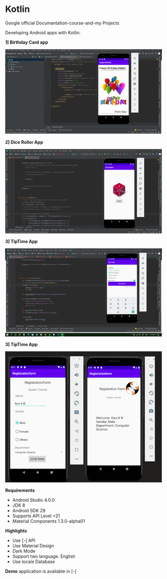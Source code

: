 # Kotlin
Google official Documantation-course-and-my Projects 

Developing Android apps with Kotlin.

**1] Birthday Card app**

<p align="center"><img src="assets/hap.png" /></p>

**2] Dice Roller App**

<p align="center"><img src="assets/DiceRoller.png" /></p>

**3] TipTime App**

<p align="center"><img src="assets/Tip.png" /></p>

**3] TipTime App**

<p align="center"><img src="assets/Regform.png" /></p>

**Requirements**
- Android Studio 4.0.0
- JDK 8
- Android SDK 29
- Supports API Level +21
- Material Components 1.3.0-alpha01

**Highlights**
- Use [-] API
- Use Material Design 
- Dark Mode
- Support two language. English 
- Use locale Database

**Demo** application is available in [-]

